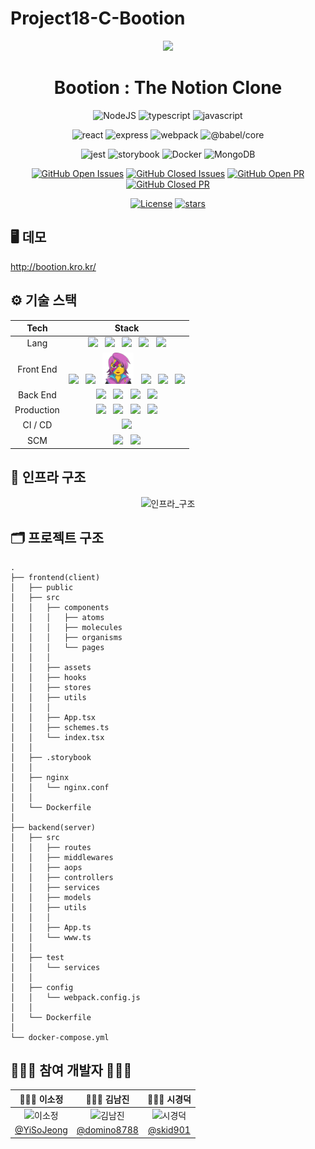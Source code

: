 # Project18-C-Bootion

<div align="center">

  <img height="500" src="https://user-images.githubusercontent.com/34153657/99389672-bb1c1380-291a-11eb-9228-22eb6c5de049.png"/>

# Bootion : The Notion Clone

![NodeJS](https://img.shields.io/badge/Node.js-v14.4.0-339933?logo=node.js&style=plastic)
![typescript](https://img.shields.io/badge/typescript-v4.1.2-007acc?logo=typescript&style=plastic)
![javascript](https://img.shields.io/badge/javascript-ES2020-yellow?logo=javascript&style=plastic)

![react](https://img.shields.io/badge/react-v17.0.1-61dafb?logo=React&style=plastic)
![express](https://img.shields.io/badge/express-v4.17.1-eee?logo=Express&style=plastic)
![webpack](https://img.shields.io/badge/webpack-v5.6.0-8dd6f9?logo=Webpack&style=plastic)
![@babel/core](https://img.shields.io/badge/@babel/core-v7.12.7-f9dc3e?logo=Babel&style=plastic)

![jest](https://img.shields.io/badge/jest-v26.6.3-c21325?logo=Jest&style=plastic)
![storybook](https://img.shields.io/badge/storybook-v26.6.3-ff4785?logo=Storybook&style=plastic)
![Docker](https://img.shields.io/badge/Docker-v20.10.0-2496ed?logo=Docker&style=plastic)
![MongoDB](https://img.shields.io/badge/MongoDB-latest-47a248?logo=MongoDB&style=plastic)

[![GitHub Open Issues](https://img.shields.io/github/issues-raw/boostcamp-2020/Project18-C-Bootion?color=green&style=plastic)](https://github.com/boostcamp-2020/Project18-C-Bootion/issues)
[![GitHub Closed Issues](https://img.shields.io/github/issues-closed-raw/boostcamp-2020/Project18-C-Bootion?color=red&style=plastic)](https://github.com/boostcamp-2020/Project18-C-Bootion/issues?q=is%3Aissue+is%3Aclosed)
[![GitHub Open PR](https://img.shields.io/github/issues-pr-raw/boostcamp-2020/Project18-C-Bootion?color=green&style=plastic)](https://github.com/boostcamp-2020/Project18-C-Bootion/pulls)
[![GitHub Closed PR](https://img.shields.io/github/issues-pr-closed-raw/boostcamp-2020/Project18-C-Bootion?color=red&style=plastic)](https://github.com/boostcamp-2020/Project18-C-Bootion/pulls?q=is%3Apr+is%3Aclosed)

[![License](https://img.shields.io/badge/license-MIT-blue.svg?style=plastic)](https://opensource.org/licenses/MIT)
[![stars](https://img.shields.io/github/stars/boostcamp-2020/Project18-C-Bootion?style=plastic)](https://img.shields.io/github/stars/boostcamp-2020/Project18-C-Bootion?style=plastic)

</div>

## 🖥 데모

http://bootion.kro.kr/

## ⚙️ 기술 스택

| Tech | Stack |
|:---:|:---:|
| Lang | <img height="50" src="https://icongr.am/devicon/typescript-original.svg"/>&nbsp;&nbsp;&nbsp;<img height="50" src="https://icongr.am/devicon/nodejs-original-wordmark.svg"/>&nbsp;&nbsp;&nbsp;<img height="50" src="https://icongr.am/devicon/npm-original-wordmark.svg"/>&nbsp;&nbsp;&nbsp;<img height="50" src="https://d33wubrfki0l68.cloudfront.net/204482ca413433c80cd14fe369e2181dd97a2a40/092e2/assets/img/logo.svg"/>&nbsp;&nbsp;&nbsp;<img height="50" src="https://prettier.io/icon.png"/> |
| Front End | <img height="50" src="https://icongr.am/devicon/react-original.svg"/>&nbsp;&nbsp;&nbsp;<img height="50" src="https://miro.medium.com/max/2000/1*0SkjAGdVWYe4ja5Qu4DeJg.jpeg"/>&nbsp;&nbsp;&nbsp;<img height="50" src="https://raw.githubusercontent.com/emotion-js/emotion/master/emotion.png"/>&nbsp;&nbsp;&nbsp;<img height="50" src="https://icongr.am/devicon/webpack-original.svg"/>&nbsp;&nbsp;&nbsp;<img height="50" src="https://icongr.am/devicon/babel-original.svg"/>&nbsp;&nbsp;&nbsp;<img height="50" src="https://pbs.twimg.com/profile_images/1100804485616566273/sOct-Txm.png"/> |
| Back End | <img height="50" src="https://icongr.am/devicon/express-original-wordmark.svg"/>&nbsp;&nbsp;&nbsp;<img height="50" src="https://icongr.am/devicon/mongodb-original.svg"/>&nbsp;&nbsp;&nbsp;<img height="50" src="https://nesoy.github.io/assets/posts/20170602/1.PNG"/>&nbsp;&nbsp;&nbsp;<img height="50" src="https://pbs.twimg.com/profile_images/821713465245102080/mMtKIMax.jpg"/> |
| Production | <img height="50" src="https://icongr.am/devicon/nginx-original.svg"/>&nbsp;&nbsp;&nbsp;<img height="50" src="https://icongr.am/devicon/docker-original.svg"/>&nbsp;&nbsp;&nbsp;<img height="50" src="https://raw.githubusercontent.com/docker/compose/master/logo.png"/>&nbsp;&nbsp;&nbsp;<img height="50" src="https://www.ncloud.com/public/img/logo-m.png"/> |
| CI / CD | <img height="50" src="https://img2.storyblok.com/672x0/f/79165/1200x630/ebb5571e69/github-action-01.png"/> |
| SCM |  <img height="50" src="https://icongr.am/devicon/git-original.svg"/>&nbsp;&nbsp;&nbsp;<img height="50" src="https://icongr.am/devicon/github-original.svg"/> |

## 🔗 인프라 구조

<div align="center">

<img alt="인프라_구조" src="https://user-images.githubusercontent.com/34153657/102023059-319f1a80-3dce-11eb-93b4-ae680c9b2001.png">

</div>

## 🗂 프로젝트 구조

```
.
├── frontend(client)
│   ├── public
│   ├── src
│   │   ├── components
│   │   │   ├── atoms
│   │   │   ├── molecules
│   │   │   ├── organisms
│   │   │   └── pages
│   │   │
│   │   ├── assets
│   │   ├── hooks
│   │   ├── stores
│   │   ├── utils
│   │   │
│   │   ├── App.tsx
│   │   ├── schemes.ts
│   │   └── index.tsx
│   │
│   ├── .storybook
│   │
│   ├── nginx
│   │   └── nginx.conf
│   │
│   └── Dockerfile
│
├── backend(server)
│   ├── src
│   │   ├── routes
│   │   ├── middlewares
│   │   ├── aops
│   │   ├── controllers
│   │   ├── services
│   │   ├── models
│   │   ├── utils
│   │   │
│   │   ├── App.ts
│   │   └── www.ts
│   │
│   ├── test
│   │   └── services
│   │
│   ├── config
│   │   └── webpack.config.js
│   │
│   └── Dockerfile
│
└── docker-compose.yml
```

## 👩🏻‍💻 참여 개발자 🧑🏻‍💻

| 👩🏻‍💻 이소정 | 🧑🏻‍💻 김남진 | 🧑🏻‍💻 시경덕 |
| :----: | :----: | :----: |
| <img height="200" alt="이소정" src="https://user-images.githubusercontent.com/34153657/102024097-34e8d500-3dd3-11eb-8201-a6d790da95d4.png"/> | <img height="200" alt="김남진" src="https://user-images.githubusercontent.com/34153657/102024099-37e3c580-3dd3-11eb-817f-f8c0ed4d59c4.png"/> | <img height="200" alt="시경덕" src="https://user-images.githubusercontent.com/34153657/102024103-3c0fe300-3dd3-11eb-845d-a23711fe959e.png"/> |
| [@YiSoJeong](https://github.com/YiSoJeong) | [@domino8788](https://github.com/domino8788) | [@skid901](https://github.com/skid901) |
